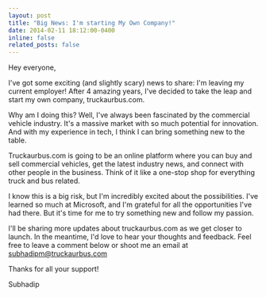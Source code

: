 ```yaml
---
layout: post
title: "Big News: I'm starting My Own Company!"
date: 2014-02-11 18:12:00-0400
inline: false
related_posts: false
---
```


Hey everyone,

I've got some exciting (and slightly scary) news to share: I'm leaving my current employer! After 4 amazing years, I've decided to take the leap and start my own company, truckaurbus.com.

Why am I doing this? Well, I've always been fascinated by the commercial vehicle industry. It's a massive market with so much potential for innovation. And with my experience in tech, I think I can bring something new to the table.

Truckaurbus.com is going to be an online platform where you can buy and sell commercial vehicles, get the latest industry news, and connect with other people in the business. Think of it like a one-stop shop for everything truck and bus related.

I know this is a big risk, but I'm incredibly excited about the possibilities. I've learned so much at Microsoft, and I'm grateful for all the opportunities I've had there. But it's time for me to try something new and follow my passion.

I'll be sharing more updates about truckaurbus.com as we get closer to launch. In the meantime, I'd love to hear your thoughts and feedback. Feel free to leave a comment below or shoot me an email at subhadipm@truckaurbus.com

Thanks for all your support!

Subhadip
